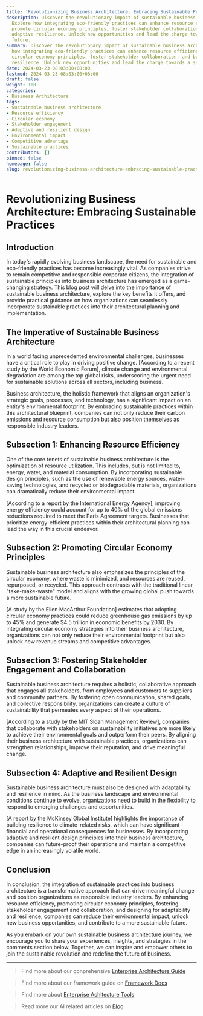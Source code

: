 ```yaml
---
title: 'Revolutionizing Business Architecture: Embracing Sustainable Practices'
description: Discover the revolutionary impact of sustainable business architecture.
  Explore how integrating eco-friendly practices can enhance resource efficiency,
  promote circular economy principles, foster stakeholder collaboration, and build
  adaptive resilience. Unlock new opportunities and lead the charge towards a sustainable
  future.
summary: Discover the revolutionary impact of sustainable business architecture. Explore
  how integrating eco-friendly practices can enhance resource efficiency, promote
  circular economy principles, foster stakeholder collaboration, and build adaptive
  resilience. Unlock new opportunities and lead the charge towards a sustainable future.
date: 2024-03-23 08:03:00+08:00
lastmod: 2024-03-23 08:03:00+08:00
draft: false
weight: 100
categories:
- Business Architecture
tags:
- Sustainable business architecture
- Resource efficiency
- Circular economy
- Stakeholder engagement
- Adaptive and resilient design
- Environmental impact
- Competitive advantage
- Sustainable practices
contributors: []
pinned: false
homepage: false
slug: revolutionizing-business-architecture-embracing-sustainable-practices
---
```



# Revolutionizing Business Architecture: Embracing Sustainable Practices

## Introduction

In today's rapidly evolving business landscape, the need for sustainable and eco-friendly practices has become increasingly vital. As companies strive to remain competitive and responsible corporate citizens, the integration of sustainable principles into business architecture has emerged as a game-changing strategy. This blog post will delve into the importance of sustainable business architecture, explore the key benefits it offers, and provide practical guidance on how organizations can seamlessly incorporate sustainable practices into their architectural planning and implementation.

## The Imperative of Sustainable Business Architecture

In a world facing unprecedented environmental challenges, businesses have a critical role to play in driving positive change. [According to a recent study by the World Economic Forum], climate change and environmental degradation are among the top global risks, underscoring the urgent need for sustainable solutions across all sectors, including business.

Business architecture, the holistic framework that aligns an organization's strategic goals, processes, and technology, has a significant impact on an entity's environmental footprint. By embracing sustainable practices within this architectural blueprint, companies can not only reduce their carbon emissions and resource consumption but also position themselves as responsible industry leaders.

## Subsection 1: Enhancing Resource Efficiency

One of the core tenets of sustainable business architecture is the optimization of resource utilization. This includes, but is not limited to, energy, water, and material consumption. By incorporating sustainable design principles, such as the use of renewable energy sources, water-saving technologies, and recycled or biodegradable materials, organizations can dramatically reduce their environmental impact.

[According to a report by the International Energy Agency], improving energy efficiency could account for up to 40% of the global emissions reductions required to meet the Paris Agreement targets. Businesses that prioritize energy-efficient practices within their architectural planning can lead the way in this crucial endeavor.

## Subsection 2: Promoting Circular Economy Principles

Sustainable business architecture also emphasizes the principles of the circular economy, where waste is minimized, and resources are reused, repurposed, or recycled. This approach contrasts with the traditional linear "take-make-waste" model and aligns with the growing global push towards a more sustainable future.

[A study by the Ellen MacArthur Foundation] estimates that adopting circular economy practices could reduce greenhouse gas emissions by up to 45% and generate $4.5 trillion in economic benefits by 2030. By integrating circular economy strategies into their business architecture, organizations can not only reduce their environmental footprint but also unlock new revenue streams and competitive advantages.

## Subsection 3: Fostering Stakeholder Engagement and Collaboration

Sustainable business architecture requires a holistic, collaborative approach that engages all stakeholders, from employees and customers to suppliers and community partners. By fostering open communication, shared goals, and collective responsibility, organizations can create a culture of sustainability that permeates every aspect of their operations.

[According to a study by the MIT Sloan Management Review], companies that collaborate with stakeholders on sustainability initiatives are more likely to achieve their environmental goals and outperform their peers. By aligning their business architecture with sustainable practices, organizations can strengthen relationships, improve their reputation, and drive meaningful change.

## Subsection 4: Adaptive and Resilient Design

Sustainable business architecture must also be designed with adaptability and resilience in mind. As the business landscape and environmental conditions continue to evolve, organizations need to build in the flexibility to respond to emerging challenges and opportunities.

[A report by the McKinsey Global Institute] highlights the importance of building resilience to climate-related risks, which can have significant financial and operational consequences for businesses. By incorporating adaptive and resilient design principles into their business architecture, companies can future-proof their operations and maintain a competitive edge in an increasingly volatile world.

## Conclusion

In conclusion, the integration of sustainable practices into business architecture is a transformative approach that can drive meaningful change and position organizations as responsible industry leaders. By enhancing resource efficiency, promoting circular economy principles, fostering stakeholder engagement and collaboration, and designing for adaptability and resilience, companies can reduce their environmental impact, unlock new business opportunities, and contribute to a more sustainable future.

As you embark on your own sustainable business architecture journey, we encourage you to share your experiences, insights, and strategies in the comments section below. Together, we can inspire and empower others to join the sustainable revolution and redefine the future of business.


---

> Find more about our conprehensive [Enterprise Architecture Guide](/docs/ultimate-guides/chapter-1.1-introduction-of-enterprise-architecture/)

> Find more about our framework guide on [Framework Docs](/docs/frameworks/)

> Find more about [Enterprise Achitecture Tools](/docs/software-tools/)

> Read more our AI related articles on [Blog](/tags/artificial-intelligence/)
